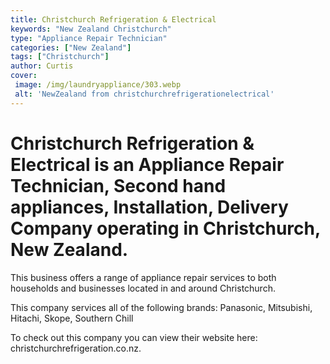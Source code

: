 ```yaml
---
title: Christchurch Refrigeration & Electrical
keywords: "New Zealand Christchurch"
type: "Appliance Repair Technician"
categories: ["New Zealand"]
tags: ["Christchurch"]
author: Curtis
cover:
 image: /img/laundryappliance/303.webp
 alt: 'NewZealand from christchurchrefrigerationelectrical'
---
```


# Christchurch Refrigeration & Electrical is an Appliance Repair Technician, Second hand appliances, Installation, Delivery Company operating in Christchurch, New Zealand.

This business offers a range of appliance repair services to both households and businesses located in and around Christchurch.

This company services all of the following brands: Panasonic, Mitsubishi, Hitachi, Skope, Southern Chill

To check out this company you can view their website here: christchurchrefrigeration.co.nz.
